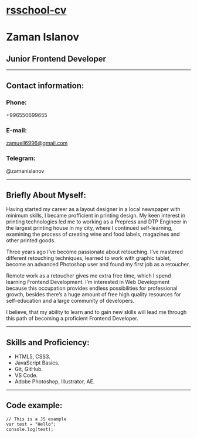 # [rsschool-cv](https://zaman96.github.io/rsschool-cv/)
# Zaman Islanov

## Junior Frontend Developer

---
## Contact information:

### Phone: 
+996550699655
### E-mail: 
zamuell6996@gmail.com
### Telegram: 
@zamanislanov

---
## Briefly About Myself:
Having started my career as a layout designer in a local newspaper with minimum skills, I became profficient in printing design.
My keen interest in printing technologies led me to working as a Prepress and DTP Engineer in the largest printing house in my city,
where I continued self-learning, examining the process of creating wine and food labels, magazines and other printed goods.

Three years ago I’ve become passionate about retouching. I’ve mastered different retouching techniques,
learned to work with graphic tablet, become an advanced Photoshop user and found my first job as a retoucher.

Remote work as a retoucher gives me extra free time, which I spend learning Frontend Development.
I’m interested in Web Development because this occupation provides endless possibilities for professional growth,
besides there’s a huge amount of free high quality resources for self-education and a large community of developers.

I believe, that my ability to learn and to gain new skills will lead me through this path of becoming a proficient Frontend Developer.

---

## Skills and Proficiency:

- HTML5, CSS3.
- JavaScript Basics.
- Git, GitHub.
- VS Code.
- Adobe Photoshop, Illustrator, AE.

---
 ## Code example:
 
```
// This is a JS example
var test = "Hello";
console.log(test);
```

